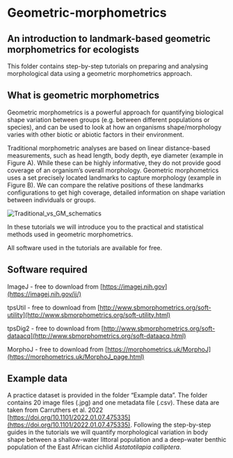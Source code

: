 # Geometric-morphometrics
## An introduction to landmark-based geometric morphometrics for ecologists

This folder contains step-by-step tutorials on preparing and analysing morphological data using a geometric morphometrics approach.

## What is geometric morphometrics

Geometric morphometrics is a powerful approach for quantifying biological shape variation between groups (e.g. between different populations or species), and can be used to look at how an organisms shape/morphology varies with other biotic or abiotic factors in their environment.

Traditional morphometric analyses are based on linear distance-based measurements, such as head length, body depth, eye diameter (example in Figure A). While these can be highly informative, they do not provide good coverage of an organism’s overall morphology. Geometric morphometrics uses a set precisely located landmarks to capture morphology (example in Figure B). We can compare the relative positions of these landmarks configurations to get high coverage, detailed information on shape variation between individuals or groups.

![Traditional_vs_GM_schematics](https://user-images.githubusercontent.com/74772641/195985251-065f05f4-004a-4f84-815b-b7f88ea27d04.jpg)


In these tutorials we will introduce you to the practical and statistical methods used in geometric morphometrics. 


All software used in the tutorials are available for free.


## Software required

ImageJ - free to download from [https://imagej.nih.gov](https://imagej.nih.gov/ij/)

tpsUtil - free to download from [http://www.sbmorphometrics.org/soft-utility](http://www.sbmorphometrics.org/soft-utility.html)

tpsDig2 - free to download from [http://www.sbmorphometrics.org/soft-dataacq](http://www.sbmorphometrics.org/soft-dataacq.html)

MorphoJ - free to download from [https://morphometrics.uk/MorphoJ](https://morphometrics.uk/MorphoJ_page.html)


## Example data

A practice dataset is provided in the folder “Example data”. The folder contains 20 image files (.jpg) and one metadata file (.csv). These data are taken from Carruthers et al. 2022 [https://doi.org/10.1101/2022.01.07.475335](https://doi.org/10.1101/2022.01.07.475335). Following the step-by-step guides in the tutorials we will quantify morphological variation in body shape between a shallow-water littoral population and a deep-water benthic population of the East African cichlid *Astatotilapia calliptera*. 


